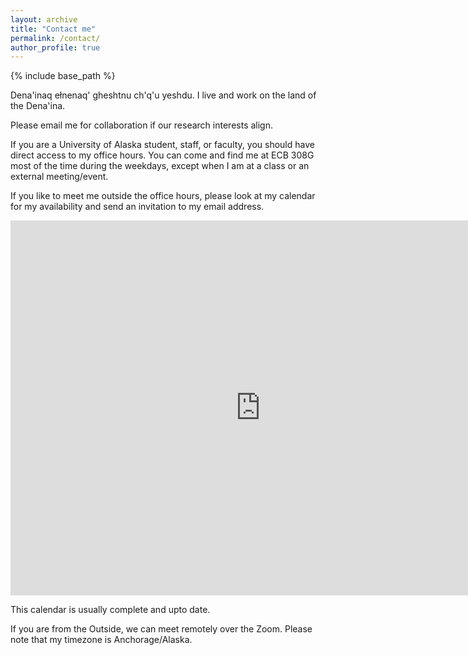 ```yaml
---
layout: archive
title: "Contact me"
permalink: /contact/
author_profile: true
---
```


{% include base_path %}

Dena'inaq ełnenaq' gheshtnu ch'q'u yeshdu. I live and work on the land of the Dena'ina.

Please email me for collaboration if our research interests align.

If you are a University of Alaska student, staff, or faculty, you should have direct access to my office hours.
You can come and find me at ECB 308G most of the time during the weekdays, except when I am at a class or an external meeting/event.

If you like to meet me outside the office hours, please look at my calendar for my availability and send an invitation to my email address.

<iframe src="https://calendar.google.com/calendar/embed?src=pkathiravelu%40alaska.edu&ctz=America%2FAnchorage" &mode=WEEK&style="border: 0" width="800" height="600" frameborder="0" scrolling="no"></iframe>

This calendar is usually complete and upto date. 

If you are from the Outside, we can meet remotely over the Zoom. Please note that my timezone is Anchorage/Alaska.